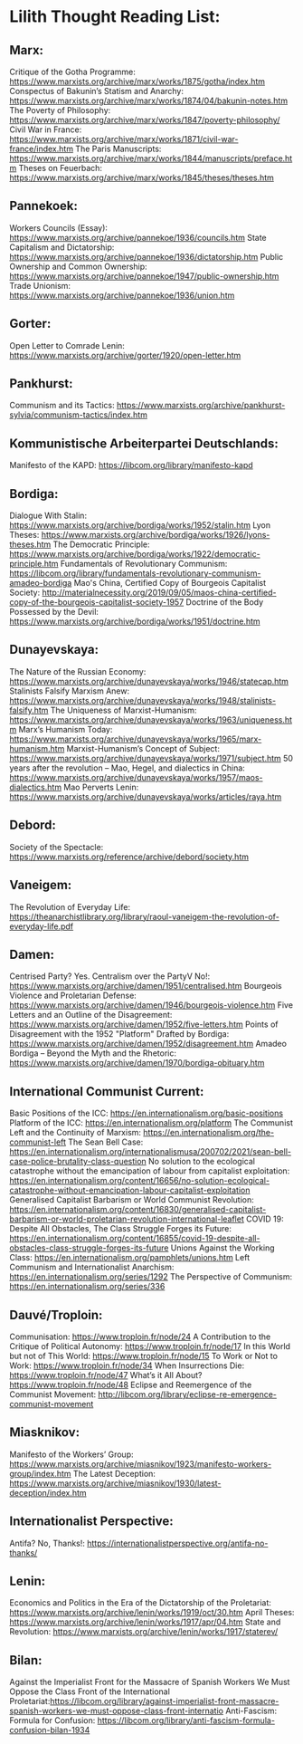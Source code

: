 # Lilith Thought Reading List:

## Marx:

Critique of the Gotha Programme: https://www.marxists.org/archive/marx/works/1875/gotha/index.htm
Conspectus of Bakunin’s Statism and Anarchy: https://www.marxists.org/archive/marx/works/1874/04/bakunin-notes.htm
The Poverty of Philosophy: https://www.marxists.org/archive/marx/works/1847/poverty-philosophy/
Civil War in France: https://www.marxists.org/archive/marx/works/1871/civil-war-france/index.htm
The Paris Manuscripts: https://www.marxists.org/archive/marx/works/1844/manuscripts/preface.htm
Theses on Feuerbach: https://www.marxists.org/archive/marx/works/1845/theses/theses.htm

## Pannekoek:

Workers Councils (Essay): https://www.marxists.org/archive/pannekoe/1936/councils.htm
State Capitalism and Dictatorship: https://www.marxists.org/archive/pannekoe/1936/dictatorship.htm
Public Ownership and Common Ownership: https://www.marxists.org/archive/pannekoe/1947/public-ownership.htm
Trade Unionism: https://www.marxists.org/archive/pannekoe/1936/union.htm

## Gorter:

Open Letter to Comrade Lenin: https://www.marxists.org/archive/gorter/1920/open-letter.htm

## Pankhurst:

Communism and its Tactics: https://www.marxists.org/archive/pankhurst-sylvia/communism-tactics/index.htm

## Kommunistische Arbeiterpartei Deutschlands:

Manifesto of the KAPD: https://libcom.org/library/manifesto-kapd

## Bordiga:

Dialogue With Stalin: https://www.marxists.org/archive/bordiga/works/1952/stalin.htm
Lyon Theses: https://www.marxists.org/archive/bordiga/works/1926/lyons-theses.htm
The Democratic Principle: https://www.marxists.org/archive/bordiga/works/1922/democratic-principle.htm
Fundamentals of Revolutionary Communism: https://libcom.org/library/fundamentals-revolutionary-communism-amadeo-bordiga
Mao's China, Certified Copy of Bourgeois Capitalist Society: http://materialnecessity.org/2019/09/05/maos-china-certified-copy-of-the-bourgeois-capitalist-society-1957
Doctrine of the Body Possessed by the Devil: https://www.marxists.org/archive/bordiga/works/1951/doctrine.htm

## Dunayevskaya:

The Nature of the Russian Economy: https://www.marxists.org/archive/dunayevskaya/works/1946/statecap.htm
Stalinists Falsify Marxism Anew: https://www.marxists.org/archive/dunayevskaya/works/1948/stalinists-falsify.htm
The Uniqueness of Marxist-Humanism: https://www.marxists.org/archive/dunayevskaya/works/1963/uniqueness.htm
Marx’s Humanism Today: https://www.marxists.org/archive/dunayevskaya/works/1965/marx-humanism.htm
Marxist-Humanism’s Concept of Subject: https://www.marxists.org/archive/dunayevskaya/works/1971/subject.htm
50 years after the revolution – Mao, Hegel, and dialectics in China: https://www.marxists.org/archive/dunayevskaya/works/1957/maos-dialectics.htm
Mao Perverts Lenin: https://www.marxists.org/archive/dunayevskaya/works/articles/raya.htm

## Debord:

Society of the Spectacle: https://www.marxists.org/reference/archive/debord/society.htm

## Vaneigem:

The Revolution of Everyday Life: https://theanarchistlibrary.org/library/raoul-vaneigem-the-revolution-of-everyday-life.pdf

## Damen:

Centrised Party? Yes. Centralism over the PartyV No!: https://www.marxists.org/archive/damen/1951/centralised.htm
Bourgeois Violence and Proletarian Defense: https://www.marxists.org/archive/damen/1946/bourgeois-violence.htm
Five Letters and an Outline of the Disagreement: https://www.marxists.org/archive/damen/1952/five-letters.htm
Points of Disagreement with the 1952 "Platform" Drafted by Bordiga: https://www.marxists.org/archive/damen/1952/disagreement.htm
Amadeo Bordiga – Beyond the Myth and the Rhetoric: https://www.marxists.org/archive/damen/1970/bordiga-obituary.htm

## International Communist Current:

Basic Positions of the ICC: https://en.internationalism.org/basic-positions
Platform of the ICC: https://en.internationalism.org/platform
The Communist Left and the Continuity of Marxism: https://en.internationalism.org/the-communist-left
The Sean Bell Case: https://en.internationalism.org/internationalismusa/200702/2021/sean-bell-case-police-brutality-class-question
No solution to the ecological catastrophe without the emancipation of labour from capitalist exploitation: https://en.internationalism.org/content/16656/no-solution-ecological-catastrophe-without-emancipation-labour-capitalist-exploitation
Generalised Capitalist Barbarism or World Communist Revolution: https://en.internationalism.org/content/16830/generalised-capitalist-barbarism-or-world-proletarian-revolution-international-leaflet
COVID 19: Despite All Obstacles, The Class Struggle Forges its Future: https://en.internationalism.org/content/16855/covid-19-despite-all-obstacles-class-struggle-forges-its-future
Unions Against the Working Class: https://en.internationalism.org/pamphlets/unions.htm
Left Communism and Internationalist Anarchism: https://en.internationalism.org/series/1292
The Perspective of Communism: https://en.internationalism.org/series/336

## Dauvé/Troploin:

Communisation: https://www.troploin.fr/node/24
A Contribution to the Critique of Political Autonomy: https://www.troploin.fr/node/17
In this World but not of This World: https://www.troploin.fr/node/15
To Work or Not to Work: https://www.troploin.fr/node/34
When Insurrections Die: https://www.troploin.fr/node/47
What’s it All About? https://www.troploin.fr/node/48
Eclipse and Reemergence of the Communist Movement: http://libcom.org/library/eclipse-re-emergence-communist-movement

## Miasknikov:

Manifesto of the Workers’ Group: https://www.marxists.org/archive/miasnikov/1923/manifesto-workers-group/index.htm
The Latest Deception: https://www.marxists.org/archive/miasnikov/1930/latest-deception/index.htm

## Internationalist Perspective:

Antifa? No, Thanks!: https://internationalistperspective.org/antifa-no-thanks/

## Lenin:

Economics and Politics in the Era of the Dictatorship of the Proletariat: https://www.marxists.org/archive/lenin/works/1919/oct/30.htm
April Theses: https://www.marxists.org/archive/lenin/works/1917/apr/04.htm
State and Revolution: https://www.marxists.org/archive/lenin/works/1917/staterev/

## Bilan:

Against the Imperialist Front for the Massacre of Spanish Workers We Must Oppose the Class Front of the International Proletariat:https://libcom.org/library/against-imperialist-front-massacre-spanish-workers-we-must-oppose-class-front-internatio
Anti-Fascism: Formula for Confusion: https://libcom.org/library/anti-fascism-formula-confusion-bilan-1934
